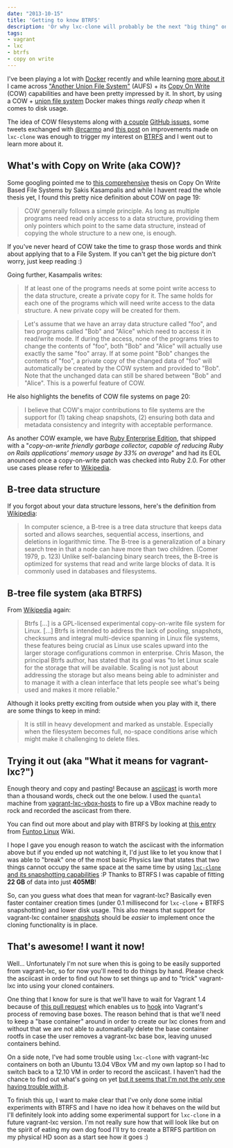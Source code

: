 ```yaml
---
date: "2013-10-15"
title: 'Getting to know BTRFS'
description: 'Or why lxc-clone will probably be the next "big thing" on vagrant-lxc'
tags:
- vagrant
- lxc
- btrfs
- copy on write
---
```


I've been playing a lot with [Docker](http://docker.io) recently and while learning
[more about it](http://docs.docker.io/en/latest/terms/layer/#layers) I came across
["Another Union File System"](http://aufs.sourceforge.net/aufs.html) (AUFS) + its
[Copy On Write](http://en.wikipedia.org/wiki/Copy-on-write) (COW) capabilities and have
been pretty impressed by it. In short, by using a COW + [union file system](http://en.wikipedia.org/wiki/Union_mount)
Docker makes things _really cheap_ when it comes to disk usage.

The idea of COW filesystems along with [a couple](https://github.com/dotcloud/docker/issues/443)
[GitHub issues](https://github.com/fgrehm/vagrant-lxc/issues/81), some tweets
exchanged with [@rcarmo](https://twitter.com/rcarmo) and [this post](http://s3hh.wordpress.com/2013/05/02/lxc-improved-clone-support/)
on improvements made on `lxc-clone` was enough to trigger my interest on [BTRFS](https://btrfs.wiki.kernel.org/index.php/Main_Page)
and I went out to learn more about it.

## What's with Copy on Write (aka COW)?

Some googling pointed me to [this comprehensive](http://faif.objectis.net/download-copy-on-write-based-file-systems)
thesis on Copy On Write Based File Systems by Sakis Kasampalis and while I havent
read the whole thesis yet, I found this pretty nice definition about COW on
page 19:

> COW generally follows a simple principle. As long as multiple programs need
> read only access to a data structure, providing them only pointers which
> point to the same data structure, instead of copying the whole structure to
> a new one, is enough.

If you've never heard of COW take the time to grasp those words and think about
applying that to a File System. If you can't get the big picture don't worry, just
keep reading :)

Going further, Kasampalis writes:

> If at least one of the programs needs at some point
> write access to the data structure, create a private copy for it. The same holds
> for each one of the programs which will need write access to the data structure.
> A new private copy will be created for them.

> Let's assume that we have an array data structure called "foo", and two programs
> called "Bob" and "Alice" which need to access it in read/write mode. If during the
> access, none of the programs tries to change the contents of "foo", both "Bob" and
> "Alice" will actually use exactly the same "foo" array. If at some point "Bob"
> changes the contents of "foo", a private copy of the changed data of "foo" will
> automatically be created by the COW system and provided to "Bob". Note
> that the unchanged data can still be shared between "Bob" and "Alice". This
> is a powerful feature of COW.

He also highlights the benefits of COW file systems on page 20:

> I believe that COW's major contributions to file systems are the support for (1)
> taking cheap snapshots, (2) ensuring both data and metadata consistency and
> integrity with acceptable performance.

As another COW example, we have [Ruby Enterprise Edition](http://www.rubyenterpriseedition.com/faq.html#what_is_this),
that shipped with a "_copy-on-write friendly garbage collector, capable of reducing
Ruby on Rails applications’ memory usage by 33% on average_" and had its EOL
anounced once a copy-on-write patch was checked into Ruby 2.0. For other use
cases please refer to [Wikipedia](http://en.wikipedia.org/wiki/Copy-on-write#Other_applications_of_copy-on-write).

## B-tree data structure

If you forgot about your data structure lessons, here's the definition from [Wikipedia](http://en.wikipedia.org/wiki/B-tree):

> In computer science, a B-tree is a tree data structure that keeps data sorted and
> allows searches, sequential access, insertions, and deletions in logarithmic time.
> The B-tree is a generalization of a binary search tree in that a node can have more
> than two children. (Comer 1979, p. 123) Unlike self-balancing binary search trees,
> the B-tree is optimized for systems that read and write large blocks of data.
> It is commonly used in databases and filesystems.

## B-tree file system (aka BTRFS)

From [Wikipedia](http://en.wikipedia.org/wiki/Btrfs) again:

> Btrfs \[...\] is a GPL-licensed experimental copy-on-write file system for Linux.
> \[...\] Btrfs is intended to address the lack of pooling, snapshots, checksums
> and integral multi-device spanning in Linux file systems, these features being
> crucial as Linux use scales upward into the larger storage configurations common
> in enterprise. Chris Mason, the principal Btrfs author, has stated that its goal
> was "to let Linux scale for the storage that will be available. Scaling is not
> just about addressing the storage but also means being able to administer and
> to manage it with a clean interface that lets people see what's being used and
> makes it more reliable."

Although it looks pretty exciting from outside when you play with it, there are
some things to keep in mind:

> It is still in heavy development and marked as unstable. Especially when the
> filesystem becomes full, no-space conditions arise which might make it
> challenging to delete files.

## Trying it out (aka "What it means for vagrant-lxc?")

Enough theory and copy and pasting! Because an [asciicast](http://asciinema.org/) is
worth more than a thousand words, check out the one below. I used the `quantal`
machine from [vagrant-lxc-vbox-hosts](https://github.com/fgrehm/vagrant-lxc-vbox-hosts)
to fire up a VBox machine ready to rock and recorded the asciicast from there.

<div class="asciicast-container">
  <script type="text/javascript" src="http://asciinema.org/a/5922.js" id="asciicast-5922" async="true"></script>
</div>

<p>
  You can find out more about and play with BTRFS by looking at
  <a href="http://www.funtoo.org/BTRFS_Fun">this entry</a> from
  <a href="http://www.funtoo.org/wiki/Welcome">Funtoo Linux</a> Wiki.
</p>

I hope I gave you enough reason to watch the asciicast with the information above
but if you ended up not watching it, I'd just like to let you know that I was able
to "break" one of the most basic Physics law that states that two things cannot occupy
the same space at the same time by using [`lxc-clone` and its snapshotting capabilities](https://help.ubuntu.com/lts/serverguide/lxc.html#lxc-cloning)
:P Thanks to BTRFS I was capable of fitting **22 GB** of data into just **405MB**!

So, can you guess what does that mean for vagrant-lxc? Basically even faster container
creation times (under 0.1 millisecond for `lxc-clone` + BTRFS snapshotting) and lower
disk usage. This also means that support for vagrant-lxc container [snapshots](https://github.com/fgrehm/vagrant-lxc/issues/32)
should be _easier_ to implement once the cloning functionality is in place.

## That's awesome! I want it now!

Well... Unfortunately I'm not sure when this is going to be easily supported from
vagrant-lxc, so for now you'll need to do things by hand. Please check the asciicast
in order to find out how to set things up and to "trick" vagrant-lxc into using your
cloned containers.

One thing that I know for sure is that we'll have to wait for Vagrant 1.4 because
of [this pull request](https://github.com/mitchellh/vagrant/pull/2327) which enables
us to [hook](https://github.com/mitchellh/vagrant/pull/2327/files#diff-5d84fa7a300da3b9958d69831795c066R49)
into Vagrant's process of removing base boxes. The reason behind that is that
we'll need to keep a "base container" around in order to create our lxc clones
from and without that we are not able to automatically delete the base
container rootfs in case the user removes a vagrant-lxc base box, leaving
unused containers behind.

On a side note, I've had some trouble using `lxc-clone` with vagrant-lxc containers
on both an Ubuntu 13.04 VBox VM and my own laptop so I had to switch back to a
12.10 VM in order to record the asciicast. I haven't had the chance to find out
what's going on yet [but it seems that I'm not the only one having trouble with it](http://s3hh.wordpress.com/2013/05/02/lxc-improved-clone-support/#comment-902).

To finish this up, I want to make clear that I've only done some initial experiments
with BTRFS and I have no idea how it behaves on the wild but I'll definitely look into
adding some experimental support for `lxc-clone` in a future vagrant-lxc version. I'm
not really sure how that will look like but on the spirit of eating my own dog food
I'll try to create a BTRFS partition on my physical HD soon as a start see how it goes :)
